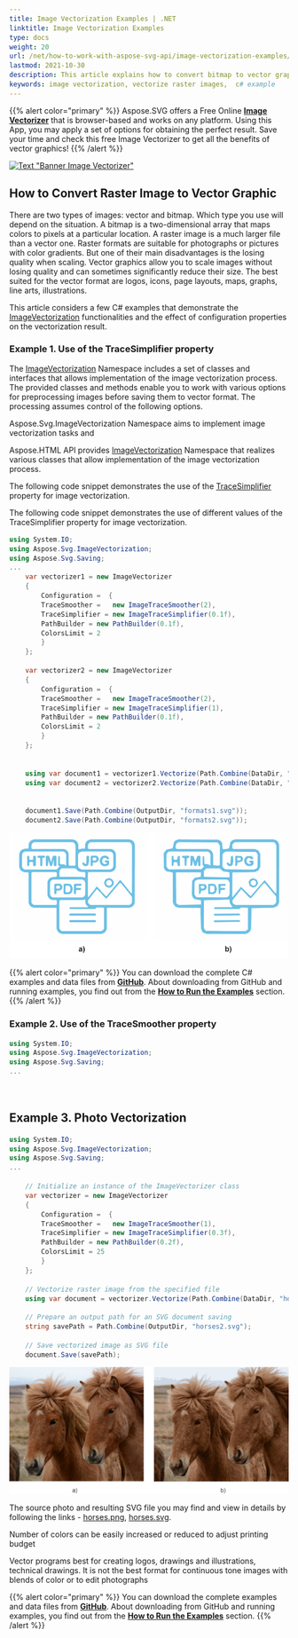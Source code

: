 ```yaml
---
title: Image Vectorization Examples | .NET
linktitle: Image Vectorization Examples
type: docs
weight: 20
url: /net/how-to-work-with-aspose-svg-api/image-vectorization-examples/  
lastmod: 2021-10-30
description: This article explains how to convert bitmap to vector graphic using the Aspose.SVG API. You will learn how to vectorize raster images such as PNG, JPG, BMP, TIFF, GIF, ICO into an SVG document.
keywords: image vectorization, vectorize raster images,  c# example 
---
```


<link href="./../../style.css" rel="stylesheet" type="text/css" />

{{% alert color="primary" %}} 
Aspose.SVG offers a Free Online [**Image Vectorizer**](https://products.aspose.app/svg/en/image-vectorization)  that is browser-based and works on any platform. Using this App, you may apply a set of options for obtaining the perfect result. Save your time and check this free Image Vectorizer to get all the benefits of vector graphics!
{{% /alert %}} 

<a href="https://products.aspose.app/svg/en/image-vectorization" target="_blank">![Text "Banner Image Vectorizer"](image-vectorizer.png#center)</a>

## **How to Convert Raster Image to Vector Graphic**

There are two types of images: vector and bitmap. Which type you use will depend on the situation. A bitmap is a two-dimensional array that maps colors to pixels at a particular location. A raster image is a much larger file than a vector one. Raster formats are suitable for photographs or pictures with color gradients. But one of their main disadvantages is the losing quality when scaling. Vector graphics allow you to scale images without losing quality and can sometimes significantly reduce their size. The best suited for the vector format are logos, icons, page layouts, maps, graphs, line arts, illustrations.

This article considers a few C# examples that demonstrate the  [ImageVectorization](https://apireference.aspose.com/svg/net/aspose.svg.imagevectorization) functionalities and the effect of configuration properties on the vectorization result.

### **Example 1. Use of the TraceSimplifier property**

The [ImageVectorization](https://apireference.aspose.com/svg/net/aspose.svg.imagevectorization) Namespace includes a set of classes and interfaces that allows implementation of the image vectorization process. The provided classes and methods enable you to work with various options for preprocessing images before saving them to vector format. The processing assumes control of the following options.

Aspose.Svg.ImageVectorization Namespace aims to implement image vectorization tasks and 

 Aspose.HTML API provides [ImageVectorization](https://apireference.aspose.com/svg/net/aspose.svg.imagevectorization) Namespace that realizes various classes that allow implementation of the image vectorization process.

The following code snippet demonstrates the use of the [TraceSimplifier](https://apireference.aspose.com/svg/net/aspose.svg.imagevectorization/imagevectorizerconfiguration/properties/tracesimplifier) property for image vectorization.

The following code snippet demonstrates the use of different values of the TraceSimplifier property for image vectorization.

```c#
using System.IO;
using Aspose.Svg.ImageVectorization;
using Aspose.Svg.Saving;
...
	var vectorizer1 = new ImageVectorizer
    {
        Configuration =  {
        TraceSmoother =   new ImageTraceSmoother(2),
        TraceSimplifier = new ImageTraceSimplifier(0.1f),
        PathBuilder = new PathBuilder(0.1f),
        ColorsLimit = 2
        }
    };

    var vectorizer2 = new ImageVectorizer
    {
        Configuration =  {
        TraceSmoother =   new ImageTraceSmoother(2),
        TraceSimplifier = new ImageTraceSimplifier(1),
        PathBuilder = new PathBuilder(0.1f),
        ColorsLimit = 2
        }
    };
    
	
	using var document1 = vectorizer1.Vectorize(Path.Combine(DataDir, "formats.png"));
	using var document2 = vectorizer2.Vectorize(Path.Combine(DataDir, "formats.png"));

    
	document1.Save(Path.Combine(OutputDir, "formats1.svg"));
    document2.Save(Path.Combine(OutputDir, "formats2.svg"));
```

!["Vectorized images with different values of the TraceSimplifier property"](trace-simplifier.png#center)

{{% alert color="primary" %}} 
You can download the complete C# examples and data files from [**GitHub**](https://github.com/aspose-svg/Aspose.SVG-Documentation/tree/main/content/tests-net). About downloading from GitHub and running examples, you find out from the [**How to Run the Examples**](http://docs.aspose.com/svg/net/how-to-run-the-tests) section.
{{% /alert %}}

### **Example 2. Use of the TraceSmoother property**

```c#
using System.IO;
using Aspose.Svg.ImageVectorization;
using Aspose.Svg.Saving;
...
    
    
```

## **Example 3. Photo Vectorization**

```c#
using System.IO;
using Aspose.Svg.ImageVectorization;
using Aspose.Svg.Saving;
...

	// Initialize an instance of the ImageVectorizer class
    var vectorizer = new ImageVectorizer
    {
        Configuration =  {
        TraceSmoother =   new ImageTraceSmoother(1),
        TraceSimplifier = new ImageTraceSimplifier(0.3f),
        PathBuilder = new PathBuilder(0.2f),
        ColorsLimit = 25
        }
    };

    // Vectorize raster image from the specified file
    using var document = vectorizer.Vectorize(Path.Combine(DataDir, "horses.jpg"));

    // Prepare an output path for an SVG document saving
    string savePath = Path.Combine(OutputDir, "horses2.svg");

    // Save vectorized image as SVG file 
	document.Save(savePath);
```

!["Source photo and Vectorized photo"](photo-horses.png#center)

The source photo and resulting SVG file you may find and view in details by following the links - [horses.png](https://docs.aspose.com/svg/net/how-to-work-with-aspose-svg-api/vectorization/horses.png), [horses.svg](https://docs.aspose.com/svg/net/how-to-work-with-aspose-svg-api/vectorization/horses.svg).

Number of colors can be easily increased or reduced to adjust printing budget

Vector programs best for creating logos, drawings and illustrations, technical drawings. It is not the best format for continuous tone images with blends of color or to edit photographs

{{% alert color="primary" %}} 
You can download the complete examples and data files from [**GitHub**](https://github.com/aspose-svg/Aspose.SVG-Documentation). About downloading from GitHub and running examples, you find out from the [**How to Run the Examples**](http://docs.aspose.com/svg/net/how-to-run-the-tests) section.
{{% /alert %}} 



